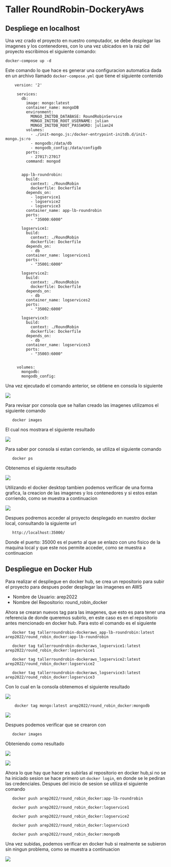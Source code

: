 # Taller RoundRobin-DockeryAws

## Despliege en localhost
Una vez crado el proyecto en nuestro computador, se debe desplegar las imagenes y los contenedores, con lo
una vez ubicados en la raiz del proyecto escribimos el siguiente comando:

```docker-compose up -d```

Este comando lo que hace es generar una configuracion automatica dada en un archivo llamado ```docker-compose.yml```
que tiene el siguiente contenido

   ```
       version: '2'

        services:
          db:
            image: mongo:latest
            container_name: mongoDB
            environment:
              MONGO_INITDB_DATABASE: RoundRobinService
              MONGO_INITDB_ROOT_USERNAME: julian
              MONGO_INITDB_ROOT_PASSWORD: julian24
            volumes:
              - ./init-mongo.js:/docker-entrypoint-initdb.d/init-mongo.js:ro
              - mongodb:/data/db
              - mongodb_config:/data/configdb
            ports:
              - 27017:27017
            command: mongod
        
        
          app-lb-roundrobin:
            build:
              context: ./RoundRobin
              dockerfile: Dockerfile
            depends_on:
              - logservice1
              - logservice2
              - logservice3
            container_name: app-lb-roundrobin
            ports:
              - "35000:6000"
        
          logservice1:
            build:
              context: ./RoundRobin
              dockerfile: Dockerfile
            depends_on:
              - db
            container_name: logservices1
            ports:
              - "35001:6000"
        
          logservice2:
            build:
              context: ./RoundRobin
              dockerfile: Dockerfile
            depends_on:
              - db
            container_name: logservices2
            ports:
              - "35002:6000"
        
          logservice3:
            build:
              context: ./RoundRobin
              dockerfile: Dockerfile
            depends_on:
              - db
            container_name: logservices3
            ports:
              - "35003:6000"
        
        
        volumes:
          mongodb:
          mongodb_config:
   ```

Una vez ejecutado el comando anterior, se obtiene en consola lo siguiente

![](img/CreacionDespliegeImagenes.png)

Para revisar por consola que se hallan creado las imagenes utilizamos el siguiente comando

   ```
      docker images
   ```
El cual nos mostrara el siguiente resultado

![](img/verificacionImagenes.png)

Para saber por consola si estan corriendo, se utiliza el siguiente comando

   ```
      docker ps
   ```
Obtenemos el siguiente resultado

![](img/verificarQueCorren.png)


Utilizando el docker desktop tambien podemos verificar de una forma grafica, la creacion de las imagenes y los
contenedores y si estos estan corriendo, como se muestra a continuacion

![](img/dockerhub.png)


Despues podremos acceder al proyecto desplegado en nuestro docker local, consultando la siguiente url

   ```
      http://localhost:35000/
   ```
Donde el puerto: 35000 es el puerto al que se enlazo con uno fisico de la maquina local y que este nos permite
acceder, como se muestra a continuacion

## Despliegue en Docker Hub
Para realizar el despliegue en docker hub, se crea un repositorio para subir el proyecto para despues poder
desplegar las imagenes en AWS

* Nombre de Usuario: arep2022
* Nombre del Repositorio: round_robin_docker

Ahora se crearan nuevos tag para las imagenes, que esto es para tener una referencia de donde queremos subirlo,
en este caso es en el repositorio antes mencionado en docker hub. Para esto el comando es el siguiente

   ```
      docker tag tallerroundrobin-dockeraws_app-lb-roundrobin:latest arep2022/round_robin_docker:app-lb-roundrobin
   ```

   ```
      docker tag tallerroundrobin-dockeraws_logservice1:latest arep2022/round_robin_docker:logservice1
   ```

   ```
      docker tag tallerroundrobin-dockeraws_logservice2:latest arep2022/round_robin_docker:logservice2
   ```

   ```
      docker tag tallerroundrobin-dockeraws_logservice3:latest arep2022/round_robin_docker:logservice3
   ```


Con lo cual en la consola obtenemos el siguiente resultado
  
![](img/dockerTag.png)

   ```
       docker tag mongo:latest arep2022/round_robin_docker:mongodb
   ```

![](img/dockerTagMongo.png)

Despues podemos verificar que se crearon con

   ```
      docker images
   ```
Obteniendo como resultado

![](img/verificarDockerTag.png)

![](img/verificarDockerTagMongo.png)

Ahora lo que hay que hacer es subirlas al repositorio en docker hub,si no se ha iniciado sesion se hace
primero un ```docker login```, en donde se le pediran las credenciales. Despues del inicio de sesion se
utiliza el siguiente comando

   ```
      docker push arep2022/round_robin_docker:app-lb-roundrobin
   ```
   ```
      docker push arep2022/round_robin_docker:logservice1
   ```
   ```
      docker push arep2022/round_robin_docker:logservice2
   ```
   ```
      docker push arep2022/round_robin_docker:logservice3
   ```
   ```
      docker push arep2022/round_robin_docker:mongodb
   ```
Una vez subidas, podemos verificar en docker hub si realmente se subieron sin ningun problema, como se
muestra a continuacion

![](img/imagenesDockerHub.png)


